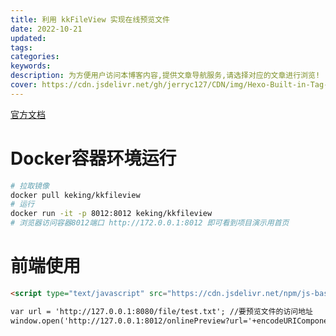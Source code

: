 ```yaml
---
title: 利用 kkFileView 实现在线预览文件
date: 2022-10-21
updated: 
tags:
categories:
keywords:
description: 为方便用户访问本博客内容,提供文章导航服务,请选择对应的文章进行浏览!
cover: https://cdn.jsdelivr.net/gh/jerryc127/CDN/img/Hexo-Built-in-Tag-Plugins-COVER.png
---
```


[官方文档](https://kkfileview.keking.cn/zh-cn/index.html)

# Docker容器环境运行

```bash
# 拉取镜像
docker pull keking/kkfileview
# 运行
docker run -it -p 8012:8012 keking/kkfileview
# 浏览器访问容器8012端口 http://172.0.0.1:8012 即可看到项目演示用首页
```

# 前端使用
```html
<script type="text/javascript" src="https://cdn.jsdelivr.net/npm/js-base64@3.6.0/base64.min.js"></script>

var url = 'http://127.0.0.1:8080/file/test.txt'; //要预览文件的访问地址
window.open('http://127.0.0.1:8012/onlinePreview?url='+encodeURIComponent(Base64.encode(previewUrl)));
```
